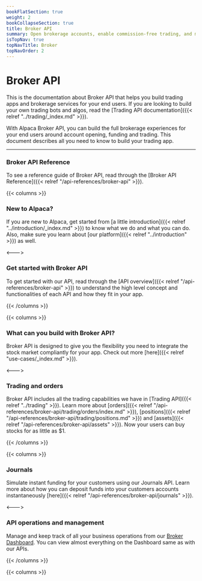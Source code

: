 ```yaml
---
bookFlatSection: true
weight: 2
bookCollapseSection: true
title: Broker API
summary: Open brokerage accounts, enable commission-free trading, and manage the ongoing user experience with Alpaca Broker API
isTopNav: true
topNavTitle: Broker
topNavOrder: 2
---
```



<!-- ---
title: Welcome to Alpaca Broker API Guide
type: docs
summary: Open brokerage accounts, enable commission-free trading, and manage the ongoing user experience with Alpaca Broker API
--- -->

# Broker API

This is the documentation about Broker API that helps you build
trading apps and brokerage services for your end users. If you are
looking to build your own trading bots and algos, read the
[Trading API documentation]({{< relref "../trading/_index.md" >}}).

With Alpaca Broker API, you can build the full brokerage experiences
for your end users around account opening, funding and trading.
This document describes all you need to know to build your trading app.

---

### **Broker API Reference**

To see a reference guide of Broker API, read through the [Broker API Reference]({{< relref "/api-references/broker-api" >}}).

{{< columns >}}

### **New to Alpaca?**

If you are new to Alpaca, get started from [a little introduction]({{< relref
"../introduction/_index.md" >}}) to know what we do and what you can do.
Also, make sure you learn about [our platform]({{< relref "../introduction" >}}) as well.

<--->

### **Get started with Broker API**

To get started with our API, read through the [API overview]({{< relref "/api-references/broker-api" >}})
to understand the high level concept and functionalities of each API and
how they fit in your app.

{{< /columns >}}

{{< columns >}}

### **What can you build with Broker API?**

Broker API is designed to give you the flexibility you need to integrate the
stock market compliantly for your app. Check out more [here]({{< relref "use-cases/_index.md" >}}).

<--->

### **Trading and orders**

Broker API includes all the trading capabilities we have in [Trading API]({{< relref "../trading" >}}). Learn
more about [orders]({{< relref "/api-references/broker-api/trading/orders/index.md" >}}),
[positions]({{< relref "/api-references/broker-api/trading/positions.md" >}})
and [assets]({{< relref "/api-references/broker-api/assets" >}}). Now
your users can buy stocks for as little as $1.

{{< /columns >}}

{{< columns >}}

### **Journals**

Simulate instant funding for your customers using our Journals API. Learn more
about how you can deposit funds into your customers accounts instantaneously
[here]({{< relref "/api-references/broker-api/journals" >}}).

<--->

### **API operations and management**

Manage and keep track of all your business operations from our
[Broker Dashboard](https://broker-app.alpaca.markets/sign-up). You can view almost
everything on the Dashboard same as with our APIs. 

{{< /columns >}}

{{< columns >}}

&nbsp;
